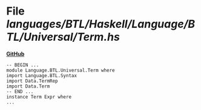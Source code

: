 # File _languages/BTL/Haskell/Language/BTL/Universal/Term.hs_
**[GitHub](https://github.com/softlang/yas/blob/master/languages/BTL/Haskell/Language/BTL/Universal/Term.hs)**
```
-- BEGIN ...
module Language.BTL.Universal.Term where
import Language.BTL.Syntax
import Data.TermRep
import Data.Term
-- END ...
instance Term Expr where
...
```
